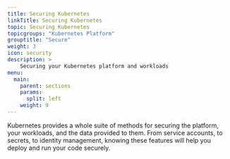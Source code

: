 ```yaml
---
title: Securing Kubernetes
linkTitle: Securing Kubernetes
topic: Securing Kubernetes
topicgroups: "Kubernetes Platform"
grouptitle: "Secure"
weight: 3
icon: security
description: >
    Securing your Kubernetes platform and workloads
menu:
  main:
    parent: sections
    params:
      split: left
    weight: 9
---
```


Kubernetes provides a whole suite of methods for securing the platform, your workloads, and the data provided to them. From service accounts, to secrets, to identity management, knowing these features will help you deploy and run your code securely. 